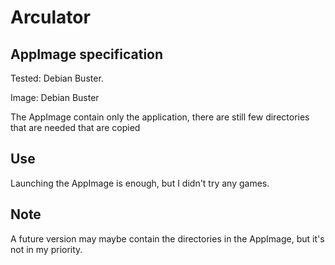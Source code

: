 # Arculator

## AppImage specification

Tested: Debian Buster.

Image: Debian Buster

The AppImage contain only the application, there are still few directories that are needed that are copied

## Use

Launching the AppImage is enough, but I didn't try any games.

##  Note

A future version may maybe contain the directories in the AppImage, but it's not in my priority.
